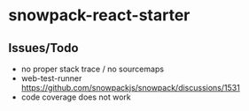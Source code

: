 # snowpack-react-starter

## Issues/Todo

-   no proper stack trace / no sourcemaps
-   web-test-runner https://github.com/snowpackjs/snowpack/discussions/1531
-   code coverage does not work
